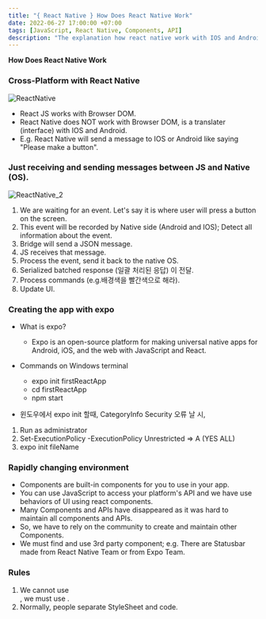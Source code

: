 ```yaml
---
title: "{ React Native } How Does React Native Work"
date: 2022-06-27 17:00:00 +07:00
tags: [JavaScript, React Native, Components, API]
description: "The explanation how react native work with IOS and Android."
---
```


**How Does React Native Work**

### Cross-Platform with React Native

![ReactNative](<https://imgopt.infoq.com/fit-in/1200x2400/filters:quality(80)/filters:no_upscale()/articles/react-native-introduction/en/resources/21.jpg>)

- React JS works with Browser DOM.
- React Native does NOT work with Browser DOM, is a translater (interface) with IOS and Android.
- E.g. React Native will send a message to IOS or Android like saying "Please make a button".

### Just receiving and sending messages between JS and Native (OS).

![ReactNative_2](https://qph.cf2.quoracdn.net/main-qimg-b8c97bdb34956152ee1fab83c04e6b85-pjlq)

1. We are waiting for an event. Let's say it is where user will press a button on the screen.
2. This event will be recorded by Native side (Android and IOS); Detect all information about the event.
3. Bridge will send a JSON message.
4. JS receives that message.
5. Process the event, send it back to the native OS.
6. Serialized batched response (일괄 처리된 응답) 이 전달.
7. Process commands (e.g.배경색을 빨간색으로 해라).
8. Update UI.

### Creating the app with expo

- What is expo?

  - Expo is an open-source platform for making universal native apps for Android, iOS, and the web with JavaScript and React.

- Commands on Windows terminal

  - expo init firstReactApp
  - cd firstReactApp
  - npm start

- 윈도우에서 expo init 할때, CategoryInfo Security 오류 날 시,

1. Run as administrator
2. Set-ExecutionPolicy -ExecutionPolicy Unrestricted
   => A (YES ALL)
3. expo init fileName

### Rapidly changing environment

- Components are built-in components for you to use in your app.
- You can use JavaScript to access your platform's API and we have use behaviors of UI using react components.
- Many Components and APIs have disappeared as it was hard to maintain all components and APIs.
- So, we have to rely on the community to create and maintain other Components.
- We must find and use 3rd party component; e.g. There are Statusbar made from React Native Team or from Expo Team.

### Rules

1. We cannot use <div>, we must use <View>.
2. Normally, people separate StyleSheet and code.
